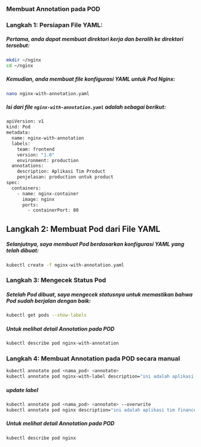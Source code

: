 ### Membuat Annotation pada POD

### Langkah 1: Persiapan File YAML:

##### Pertama, anda dapat membuat direktori kerja dan beralih ke direktori tersebut:

```sh
mkdir ~/nginx
cd ~/nginx
``` 

##### Kemudian, anda membuat file konfigurasi YAML untuk Pod Nginx:

```sh
nano nginx-with-annotation.yaml
``` 

##### Isi dari file `nginx-with-annotation.yaml` adalah sebagai berikut:

```sh
apiVersion: v1
kind: Pod
metadata:
  name: nginx-with-annotation
  labels:
    team: frontend
    version: "1.0"
    environment: production
  annotations:
    description: Aplikasi Tim Product
    penjelasan: production untuk product 
spec:
  containers:
    - name: nginx-container
      image: nginx
      ports:
        - containerPort: 80
```

## Langkah 2: Membuat Pod dari File YAML

##### Selanjutnya, saya membuat Pod berdasarkan konfigurasi YAML yang telah dibuat:

```sh
kubectl create -f nginx-with-annotation.yaml
``` 

### Langkah 3: Mengecek Status Pod

##### Setelah Pod dibuat, saya mengecek statusnya untuk memastikan bahwa Pod sudah berjalan dengan baik:

```sh
kubectl get pods --show-labels
``` 

##### Untuk melihat detail Annotation pada POD

```sh
kubectl describe pod nginx-with-annotation
``` 


### Langkah 4: Membuat Annotation pada POD secara manual


```sh
kubectl annotate pod <nama_pod> <annotate>
kubectl annotate pod nginx-with-label description="ini adalah aplikasi tim finance"
``` 

##### update label

```sh
kubectl annotate pod <nama_pod> <annotate> --overwrite
kubectl annotate pod nginx description="ini adalah aplikasi tim finance" --overwrite
``` 

##### Untuk melihat detail Annotation pada POD

```sh
kubectl describe pod nginx
``` 